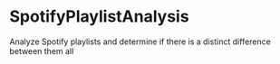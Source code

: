# SpotifyPlaylistAnalysis
Analyze Spotify playlists and determine if there is a distinct difference between them all
